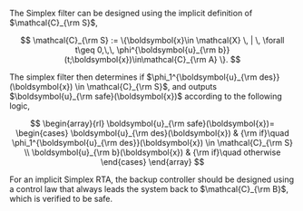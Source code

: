 The Simplex filter can be designed using the implicit definition of $\mathcal{C}_{\rm S}$,

$$
    \mathcal{C}_{\rm S} := \{\boldsymbol{x}\in \mathcal{X} \, | \, \forall t\geq 0,\,\, \phi^{\boldsymbol{u}_{\rm b}}(t;\boldsymbol{x})\in\mathcal{C}_{\rm A} \}.
$$

The simplex filter then determines if $\phi_1^{\boldsymbol{u}_{\rm des}}(\boldsymbol{x}) \in \mathcal{C}_{\rm S}$, and outputs $\boldsymbol{u}_{\rm safe}(\boldsymbol{x})$ according to the following logic,

$$
\begin{array}{rl}
\boldsymbol{u}_{\rm safe}(\boldsymbol{x})=
\begin{cases}
\boldsymbol{u}_{\rm des}(\boldsymbol{x}) & {\rm if}\quad \phi_1^{\boldsymbol{u}_{\rm des}}(\boldsymbol{x}) \in \mathcal{C}_{\rm S}  \\ 
\boldsymbol{u}_{\rm b}(\boldsymbol{x})  & {\rm if}\quad otherwise
\end{cases}
\end{array}
$$

For an implicit Simplex RTA, the backup controller should be designed using a control law that always leads the system back to $\mathcal{C}_{\rm B}$, which is verified to be safe.